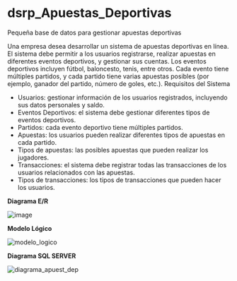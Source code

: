 # dsrp_Apuestas_Deportivas
Pequeña base de datos para gestionar apuestas deportivas

Una empresa desea desarrollar un sistema de apuestas deportivas en línea. El sistema debe permitir a los usuarios registrarse, realizar apuestas en diferentes eventos deportivos, y gestionar sus cuentas. Los eventos deportivos incluyen fútbol, baloncesto, tenis, entre otros. Cada evento tiene múltiples partidos, y cada partido tiene varias apuestas posibles (por ejemplo, ganador del partido, número de goles, etc.).
Requisitos del Sistema
-	Usuarios: gestionar información de los usuarios registrados, incluyendo sus datos personales y saldo.
-	Eventos Deportivos: el sistema debe gestionar diferentes tipos de eventos deportivos.
-	Partidos: cada evento deportivo tiene múltiples partidos.
-	Apuestas: los usuarios pueden realizar diferentes tipos de apuestas en cada partido.
-	Tipos de apuestas: las posibles apuestas que pueden realizar los jugadores.
-	Transacciones: el sistema debe registrar todas las transacciones de los usuarios relacionados con las apuestas.
-	Tipos de transacciones: los tipos de transacciones que pueden hacer los usuarios.

**Diagrama E/R**

![image](https://github.com/user-attachments/assets/9ec9d2c7-6f37-413f-a587-3ff0179d1c33)

**Modelo Lógico**

![modelo_logico](https://github.com/user-attachments/assets/4eac693c-3a87-4b6e-8f43-9f38756170e3)

**Diagrama SQL SERVER**

![diagrama_apuest_dep](https://github.com/user-attachments/assets/c5227756-79cb-42fb-bfd4-25c27c7ed540)
